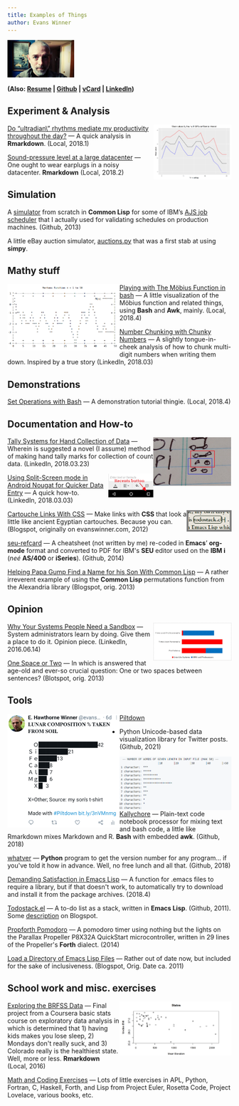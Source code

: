 ```yaml
---
title: Examples of Things
author: Evans Winner
--- 
```

<img src="me.jpg" style="width: 150px;"/><br>

**(Also: [Resume](./resume.html) |
[Github](https://github.com/evanswinner) | [vCard](./vcard.vcf) |
[LinkedIn](https://www.linkedin.com/in/evanswinner/))**


## Experiment & Analysis

<img src="ultradian.png" style="max-width:35%;float:right">[Do
“ultradian\” rhythms mediate my productivity throughout the
day?](status-log.html) — A quick analysis in **Rmarkdown**. (Local,
2018.1)

[Sound-pressure level at a large
datacenter](dc_spl.html) — One ought to wear
earplugs in a noisy datacenter. **Rmarkdown** (Local, 2018.2)


## Simulation

A [simulator](https://github.com/EvansWinner/ajsim) from scratch in
**Common Lisp** for some of IBM’s [AJS job
scheduler](https://www.ibm.com/support/knowledgecenter/en/ssw_ibm_i_74/rzasn/rzasnajsmanage.htm)
that I actually used for validating schedules on production
machines. (Github, 2013)

A little eBay auction simulator,
[auctions.py](https://gist.github.com/EvansWinner/064932a724caa2c816a768792a6903da)
that was a first stab at using **simpy**.

## Mathy stuff

<img src="mertens.png" style="max-width:50%;float:left;">[Playing
with The Möbius Function in bash](mobius.txt) — A little visualization
of the Möbius function and related things, using **Bash** and **Awk**,
mainly. (Local, 2018.4)

[Number Chunking with Chunky
Numbers](https://www.linkedin.com/pulse/group-long-hand-written-numbers-smaller-sub-units-better-evans-winner/)
— A slightly tongue-in-cheek analysis of how to chunk multi-digit
numbers when writing them down. Inspired by a true story (LinkedIn,
2018.03)


## Demonstrations

[Set Operations with Bash](sets.html) — A
demonstration tutorial thingie. (Local, 2018.4)

## Documentation and How-to

<img src="tally.png" style="max-width:35%;float:right;">[Tally Systems
for Hand Collection of
Data](https://www.linkedin.com/pulse/tally-systems-hand-collection-count-data-evans-winner/)
— Wherein is suggested a novel (I assume) method of making hand tally
marks for collection of count data. (LinkedIn, 2018.03.23)

<img src="android-split.jpg" style="max-width:20%;float:right">[Using
Split-Screen mode in Android Nougat for Quicker Data
Entry](https://www.linkedin.com/pulse/using-split-screen-mode-android-nougat-easier-data-entry-evans-winner/)
— A quick how-to. (LinkedIn, 2018.03.03)

<img src="css-cartouche.png" style="max-width:20%;float:right">[Cartouche Links With
CSS](https://thornepublic.blogspot.com/2018/03/cartouche-links-with-css.html)
— Make links with **CSS** that look a little like ancient Egyptian
cartouches. Because you can. (Blogspot, originally on evanswinner.com,
2012)

[seu-refcard](https://github.com/EvansWinner/seu-refcard) — A
cheatsheet (not written by me) re-coded in **Emacs**’ **org-mode**
format and converted to PDF for IBM's **SEU** editor used on the **IBM
i** (*neé* **AS/400** or **iSeries**). (Github, 2014)

[Helping Papa Gump Find a Name for his Son With Common
Lisp](http://thornepublic.blogspot.com/2018/03/helping-papa-gump-find-name-for-his-son.html)
— A rather irreverent example of using the **Common Lisp**
permutations function from the Alexandria library (Blogspot,
orig. 2013)

## Opinion

<img src="sandbox.jpg" style="max-width:35%;float:right">[Why Your Systems People Need a
Sandbox](https://www.linkedin.com/pulse/why-your-systems-people-need-sandbox-evans-winner/)
— System administrators learn by doing. Give them a place to do
it. Opinion piece.  (LinkedIn, 2016.06.14)

[One Space or
Two](http://thornepublic.blogspot.com/2018/03/one-space-or-two.html) —
In which is answered that age-old and ever-so crucial question: One or
two spaces between sentences? (Blotspot, orig. 2013)
    

## Tools

<img src="piltdown.jpg" style="max-width:50%;float:left">[Piltdown](https://github.com/EvansWinner/piltdown)
   - Python Unicode-based data visualization library for Twitter posts. (Github, 2021) 

<img src="kallychore.png"
   style="max-width:50%;float:right">[Kallychore](https://github.com/EvansWinner/kallychore)
   — Plain-text code notebook processor for mixing text and bash code,
   a little like Rmarkdown mixes Markdown and R. **Bash** with
   embedded **awk**. (Github, 2018)

[whatver](https://github.com/EvansWinner/whatver) — **Python**
   program to get the version number for any program... if you've told
   it how in advance. Well, no free lunch and all that. (Github,
   2018)

[Demanding Satisfaction in Emacs
Lisp](https://www.linkedin.com/pulse/demanding-satisfaction-emacs-lisp-evans-winner/)
— A function for .emacs files to require a library, but if that
doesn't work, to automatically try to download and install it from the
package archives. (2018.4)

[Todostack.el](https://github.com/EvansWinner/todostack.el) — A
   to-do list as a stack, written in **Emacs Lisp**. (Github,
   2011). Some
   [description](http://thornepublic.blogspot.com/2018/03/todostack.html)
   on Blogspot.
   
[Propforth
Pomodoro](https://github.com/EvansWinner/propforth-pomodoro) — A
pomodoro timer using nothing but the lights on the Parallax Propeller
P8X32A QuickStart microcontroller, written in 29 lines of the
Propeller's **Forth** dialect. (2014)
   
[Load a Directory of Emacs Lisp
   Files](http://thornepublic.blogspot.com/2018/03/load-directory-of-emacs-lisp-files.html)
   — Rather out of date now, but included for the sake of
   inclusiveness. (Blogspot, Orig. Date ca. 2011)


## School work and misc. exercises

<img src="bmi.png" style="max-width:50%;float:right;">[Exploring the
BRFSS Data](intro_data_prob_project.html) — Final project from a
Coursera basic stats course on exploratory data analysis in which is
determined that 1) having kids makes you lose sleep, 2) Mondays don't
really suck, and 3) Colorado really is the healthiest state. Well,
more or less. **Rmarkdown** (Local, 2016)

[Math and Coding Exercises](http://github.com/evanswinner/math-and-coding-exercises) —
Lots of little exercises in APL, Python, Fortran, C, Haskell, Forth, and Lisp
from Project Euler, Rosetta Code, Project Lovelace, various books, etc.
